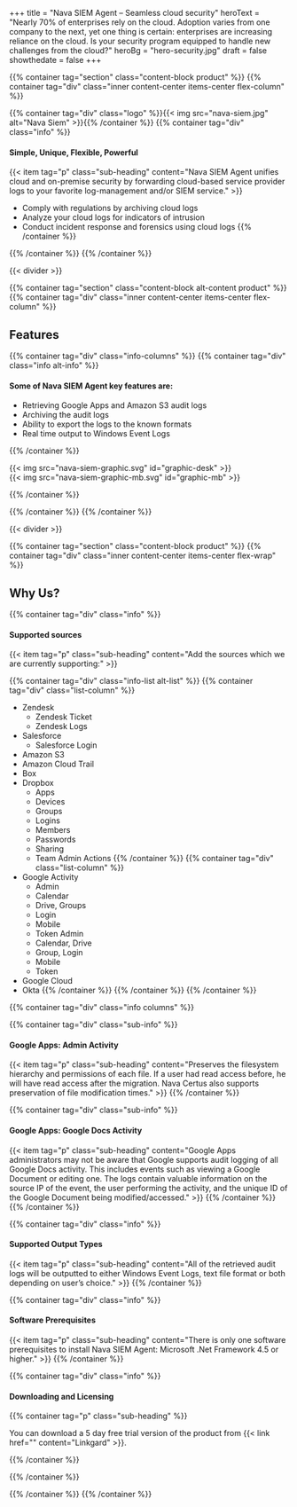 +++
title = "Nava SIEM Agent – Seamless cloud security"
heroText = "Nearly 70% of enterprises rely on the cloud. Adoption varies from one company to the next, yet one thing is certain: enterprises are increasing reliance on the cloud. Is your security program equipped to handle new challenges from the cloud?"
heroBg = "hero-security.jpg"
draft = false
showthedate = false
+++

{{% container tag="section" class="content-block product" %}}
{{% container tag="div" class="inner content-center items-center flex-column" %}}

{{% container tag="div" class="logo" %}}{{< img src="nava-siem.jpg" alt="Nava Siem" >}}{{% /container %}}
{{% container tag="div" class="info" %}}
#### Simple, Unique, Flexible, Powerful

{{< item tag="p" class="sub-heading" content="Nava SIEM Agent unifies cloud and on-premise security by forwarding cloud-based service provider logs to your favorite log-management and/or SIEM service." >}}

* Comply with regulations by archiving cloud logs
* Analyze your cloud logs for indicators of intrusion
* Conduct incident response and forensics using cloud logs
{{% /container %}}

{{% /container %}}
{{% /container %}}

{{< divider >}}

{{% container tag="section" class="content-block alt-content product" %}}
{{% container tag="div" class="inner content-center items-center flex-column" %}}
## Features

{{% container tag="div" class="info-columns" %}}
{{% container tag="div" class="info alt-info" %}}
#### Some of Nava SIEM Agent key features are:

* Retrieving Google Apps and Amazon S3 audit logs
* Archiving the audit logs
* Ability to export the logs to the known formats
* Real time output to Windows Event Logs

{{% /container %}}

<div>
{{< img src="nava-siem-graphic.svg" id="graphic-desk" >}}
</div>
<div>
{{< img src="nava-siem-graphic-mb.svg" id="graphic-mb" >}}
</div>

{{% /container %}}

{{% /container %}}
{{% /container %}}

{{< divider >}}

{{% container tag="section" class="content-block product" %}}
{{% container tag="div" class="inner content-center items-center flex-wrap" %}}
## Why Us?

{{% container tag="div" class="info" %}}
#### Supported sources

{{< item tag="p" class="sub-heading" content="Add the sources which we are currently supporting:" >}}

{{% container tag="div" class="info-list alt-list" %}}
{{% container tag="div" class="list-column" %}}
* Zendesk
  - Zendesk Ticket
  - Zendesk Logs
* Salesforce
  - Salesforce Login
* Amazon S3
* Amazon Cloud Trail
* Box
* Dropbox
  - Apps
  - Devices
  - Groups
  - Logins
  - Members
  - Passwords
  - Sharing
  - Team Admin Actions
{{% /container %}}
{{% container tag="div" class="list-column" %}}
* Google Activity
  - Admin
  - Calendar
  - Drive, Groups
  - Login
  - Mobile
  - Token Admin
  - Calendar, Drive
  - Group, Login
  - Mobile
  - Token
* Google Cloud
* Okta
{{% /container %}}
{{% /container %}}
{{% /container %}}

{{% container tag="div" class="info columns" %}}

{{% container tag="div" class="sub-info" %}}
#### Google Apps: Admin Activity
{{< item tag="p" class="sub-heading" content="Preserves the filesystem hierarchy and permissions of each file. If a user had read access before, he will have read access after the migration. Nava Certus also supports preservation of file modification times." >}}
{{% /container %}}

{{% container tag="div" class="sub-info" %}}
#### Google Apps: Google Docs Activity
{{< item tag="p" class="sub-heading" content="Google Apps administrators may not be aware that Google supports audit logging of all Google Docs activity. This includes events such as viewing a Google Document or editing one. The logs contain valuable information on the source IP of the event, the user performing the activity, and the unique ID of the Google Document being modified/accessed." >}}
{{% /container %}}
{{% /container %}}

{{% container tag="div" class="info" %}}
#### Supported Output Types
{{< item tag="p" class="sub-heading" content="All of the retrieved audit logs will be outputted to either Windows Event Logs, text file format or both depending on user’s choice." >}}
{{% /container %}}

{{% container tag="div" class="info" %}}
#### Software Prerequisites
{{< item tag="p" class="sub-heading" content="There is only one software prerequisites to install Nava SIEM Agent: Microsoft .Net Framework 4.5 or higher." >}}
{{% /container %}}

{{% container tag="div" class="info" %}}
#### Downloading and Licensing

<!-- ISSUE: https://github.com/fourjuaneight/nava-solutions/issues/2 -->
{{% container tag="p" class="sub-heading" %}}

You can download a 5 day free trial version of the product from {{< link href="" content="Linkgard" >}}.

{{% /container %}}

{{% /container %}}

{{% /container %}}
{{% /container %}}
